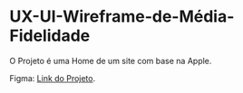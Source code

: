 # UX-UI-Wireframe-de-Média-Fidelidade
O Projeto é uma Home de um site com base na Apple.

Figma:
<a href="https://www.figma.com/file/z1v6lVnPBPbSkvuZZ00T46/Apple-M%C3%A9dia-Fidelidade?type=design&node-id=0-1&mode=design&t=twU3UAInccWsdjj5-0)https://www.figma.com/file/z1v6lVnPBPbSkvuZZ00T46/Apple-M%C3%A9dia-Fidelidade?type=design&node-id=0-1&mode=design&t=twU3UAInccWsdjj5-0">Link do Projeto</a>.


